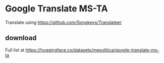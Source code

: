 # Google Translate MS-TA

Translate using https://github.com/Songkeys/Translateer

## download

Full list at https://huggingface.co/datasets/mesolitica/google-translate-ms-ta